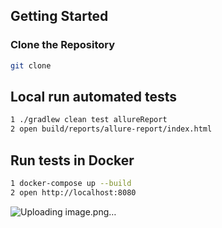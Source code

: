 ## Getting Started

### Clone the Repository

```bash
git clone 
```

## Local run automated tests

```bash
1 ./gradlew clean test allureReport
2 open build/reports/allure-report/index.html
```

## Run tests in Docker

```bash
1 docker-compose up --build
2 open http://localhost:8080
```
![Uploading image.png…]()
